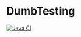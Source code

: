 # DumbTesting

[![Java CI](https://github.com/ktung/DumbTesting/actions/workflows/test.yml/badge.svg?branch=master)](https://github.com/ktung/DumbTesting/actions/workflows/test.yml)
